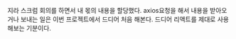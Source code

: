 지라 스크럼 회의를 하면서 내 몫의 내용을 할당했다.
axios요청을 해서 내용을 받아오거나 보내는 일은 이번 프로젝트에서 드디어 처음 해본다.
드디어 리액트를 제대로 사용해보는 기분이다.